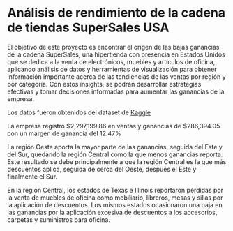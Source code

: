 # Análisis de rendimiento de la cadena de tiendas SuperSales USA

El objetivo de este proyecto es encontrar el origen de las bajas ganancias de la cadena SuperSales, una hipertienda con presencia en Estados Unidos que se dedica a la venta de electrónicos, muebles y artículos de oficina, aplicando análisis de datos y herramientas de visualización para obtener información importante acerca de las tendiencias de las ventas por región y por categoría. Con estos insights, se podrán desarrollar estrategias efectivas y tomar decisiones informadas para aumentar las ganancias de la empresa.

Los datos fueron obtenidos del dataset de [Kaggle](https://www.kaggle.com/code/machimizado/aumentando-ganancias-en-supersales?scriptVersionId=136585906&cellId=2 )

La empresa registro $2,297,199.86 en ventas y ganancias de $286,394.05 con un margen de ganancia del 12.47%

La región Oeste aporta la mayor parte de las ganancias, seguida del Este y del Sur, quedando la región Central como la que menos ganancias reporta. Este resultado se debe principalmente a que la región Central es la que más descuentos aplica, seguida de cerca del Oeste, después el Este y finalmente el Sur. 

En la región Central, los estados de Texas e Illinois reportaron pérdidas por la venta de muebles de oficina como mobiliario, libreros, mesas y sillas por la aplicación de descuentos. Los mismos estados ocasionaron una baja en las ganancias por la aplicación excesiva de descuentos a los accesorios, carpetas y suministros para oficina.

